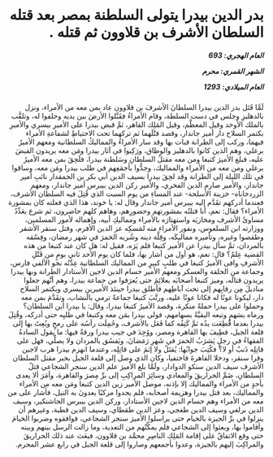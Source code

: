 <h1 dir="rtl">بدر الدين بيدرا يتولى السلطنة بمصر بعد قتله السلطان الأشرف بن قلاوون ثم قتله  .</h1>

<h5 dir="rtl">العام الهجري:  693

الشهر القمري: محرم

العام الميلادي: 1293</h5>

<p dir="rtl">لَمَّا قَتَل بدر الدين بيدرا السلطانَ الأشرفَ بن قلاوون عاد بمن معه من الأمراء، ونزل بالدهليزِ وجلس في دست السلطة، وقام الأمراءُ فقَبَّلوا الأرضَ بين يديه وحلفوا له، وتلقَّب بالملك الأوحد وقيل المعظَّم، وقيل المَلِك القاهر، ثمَّ قبض بيدرا على الأميرِ بيسري والأميرِ بكتمر السلاح دار أمير جاندار، وقصد قتْلَهما ثم تركهما تحت الاحتياطِ لشفاعةِ الأمراء فيهما، وركب إلى الطرانة فبات بها وقد سار الأمراءُ والمماليكُ السلطانية ومعهم الأميرُ برغلي، وهم الذين كانوا بالدهليز والوطاق، ورَكِبوا في آثار بيدرا ومَن معه يريدون القبضَ عليه، فبلغ الأميرَ كتبغا ومن معه مقتلُ السلطانِ وسَلطنة بيدرا، فلَحِقَ بمن معه الأميرُ برغلي ومن معه من الأمراء والمماليك، وجدُّوا بأجمَعِهم في طلب بيدرا ومَن معه، وساقوا في تلك الليلة إلى الطرانة وقد لحِقَ بيدرا بسيف الدين أبي بكر بن الجمقدار نائبِ أمير جاندار، والأمير صارم الدين الفخري، والأمير ركن الدين بيبرس أمير جاندار، ومعهم الزردخاناه- خزينة الأسلحة- عند المساءِ من يوم السبت الذي قُتِلَ فيه السلطان الأشرف، فعندما أدركهم تقَدَّم إليه بيبرس أمير جاندار وقال له: يا خوند، هذا الذي فعلته كان بمشورة الأمراء؟ فقال: نعم، أنا قتلتُه بمشورتهم وحضورِهم، وهاهم كلهم حاضرون، ثم شرع يعَدِّدُ مساوئَ الأشرف ومخازيَه واستهتارَه بالأمراء ومماليكِ أبيه، وإهماله لأمور المسلمين، ووزارته ابن السلعوس، ونفور الأمراء منه لمَسكِه عز الدين الأفرم، وقتل سنقر الأشقر وطقصوا وغيره، وتأميره مماليكَه، وقِلَّة دينه وشُربه الخمرَ في شهر رمضان، وفِسْقه بالمردان، ثمَّ سأل بيدرا عن الأمير كتبغا فلم يَرَه، فقيل له: هل كان عند كتبغا من هذه القضية عِلمٌ؟ قال: نعم، هو أول من أشار بها، فلما كان يوم الأحد ثاني يومٍ من قَتْلِ الأشرفِ وافى الأميرُ كتبغا في طلبٍ كبيرٍ من المماليك السلطانية عِدَّتُه نحو الألفي فارس، وجماعة من الحلقة والعسكر ومعهم الأمير حسام الدين لاجين الأستادار الطرانة وبها بيدرا يريدون قتالَه، وميز كتبغا أصحابَه بعلائِمَ حتى يُعرَفوا من جماعة بيدرا، وهم أنَّهم جعلوا مناديلَ مِن رقابِهم إلى تحت آباطِهم فأطلق بيدرا حينئذ الأميرينِ بيسري وبكتمر السلاح دار، ليكونا عونًا له فكانا عونًا عليه، ورتَّبَ كتبغا جماعةً ترمي بالنشاب، وتقَدَّمَ بمن معه وحملوا على بيدرا حملةً منكرة، وقصد الأميرُ كتبغا بيدرا، وقال: يا بيدرا أين السلطان؟ ورماه بسَهمٍ وتبعه البقيَّةُ بسهامهم، فولى بيدرا بمَن معه وكتبغا في طلبِه حتى أدركه، وقُتِلَ بيدرا بعدما قُطِعَت يدُه ثمَّ كَتِفُه كما فَعَل بالأشرف، وحُمِلَت رأسُه على رمحٍ وبُعِثَ بها إلى قلعة الجبل، فطِيفَ بها القاهرة ومصر، ووُجِدَ في جيب بيدرا ورقةٌ فيها: ما يقول السادةُ الفقهاءُ في رجلٍ يَشرَبُ الخمرَ في شَهرِ رَمَضانَ، ويَفسُق بالمردان ولا يصلِّي، فهل على قاتِلِه ذَنبٌ أو لا؟ فكُتِبَ جوابُها: يُقتَلُ ولا إثمَ على قاتِلِه، وعندما انهزم بيدرا هرب لاجين وقرا سنقر، ودخلا القاهرةَ فاختفيا، وكان الذي وصل إلى قلعة الجبل بخبر مقتل السلطان الأشرف سيف الدين سنكو الدوادار، ولَمَّا بلغ الأميرَ علم الدين سنجر الشجاعي قتلُ السلطانِ، ضَمَّ الحراريقَ والمعادي وسائِرَ المراكِبِ إلى برِّ مِصرَ والقاهرة، وأمَرَ ألا يعدى بأحدٍ من الأمراء والمماليك إلا بإذنه، موصل الأمير زين الدين كتبغا ومَن معه من الأمراء والمماليك، بعد قتل بيدرا وهزيمة أصحابه، فلم يجدوا مركبًا يعدونَ به النيل، فأشار على من معه من الأمراء وهم حسام الدين لاجين الأستادار، وركن الدين بيبرس الجاشنكير، وسيف الدين برلغي وسيف الدين طغجي، وعز الدين طقطاي، وسيف الدين قطبة، وغيرهم أن ينزلوا في برِّ الجيزة بالخيام حتى يراسلوا الأميرَ سنجر الشجاعي، فوافقوه وضربوا الخيامَ وأقاموا بها، وبعثوا إلى الشجاعي فلم يمكِّنْهم من التعدية، وما زالت الرسل بينهم وبينه حتى وقع الاتفاقُ على إقامة المَلِك الناصِرِ محمَّد بن قلاوون، فبعَث عند ذلك الحراريقَ والمراكِبَ إليهم بالجيزة، وعدوا بأجمعهم وصاروا إلى قلعة الجبل في رابع عشر المحرم.</p></br>
